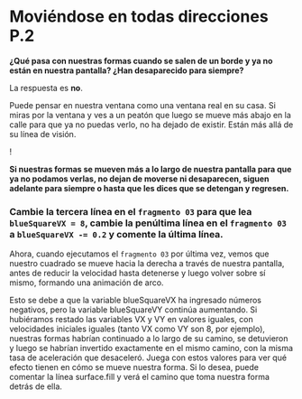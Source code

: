 # Moviéndose en todas direcciones P.2

**¿Qué pasa con nuestras formas cuando se salen de un borde y ya no están en nuestra pantalla? ¿Han desaparecido para siempre?**

La respuesta es **no**. 

Puede pensar en nuestra ventana como una ventana real en su casa. Si miras por la ventana y ves a un peatón que luego se mueve más abajo en la calle para que ya no puedas verlo, no ha dejado de existir. Están más allá de su línea de visión. 

!

**Si nuestras formas se mueven más a lo largo de nuestra pantalla para que ya no podamos verlas, no dejan de moverse ni desaparecen, siguen adelante para siempre o hasta que les dices que se detengan y regresen.**

### **Cambie la tercera línea en el `fragmento 03` para que lea `blueSquareVX = 8`, cambie la penúltima línea en el `fragmento 03` a `blueSquareVX -= 0.2` y comente la última línea.** 
Ahora, cuando ejecutamos el `fragmento 03` por última vez, vemos que nuestro cuadrado se mueve hacia la derecha a través de nuestra pantalla, antes de reducir la velocidad hasta detenerse y luego volver sobre sí mismo, formando una animación de arco. 

Esto se debe a que la variable blueSquareVX ha ingresado números negativos, pero la variable blueSquareVY continúa aumentando. Si hubiéramos restado las variables VX y VY en valores iguales, con velocidades iniciales iguales (tanto VX como VY son 8, por ejemplo), nuestras formas habrían continuado a lo largo de su camino, se detuvieron y luego se habrían invertido exactamente en el mismo camino, con la misma tasa de aceleración que desaceleró. Juega con estos valores para ver qué efecto tienen en cómo se mueve nuestra forma. Si lo desea, puede comentar la línea surface.fill y verá el camino que toma nuestra forma detrás de ella.


<!--stackedit_data:
eyJoaXN0b3J5IjpbMTE0NjcwODAwMSw2NDY2MjU1ODRdfQ==
-->